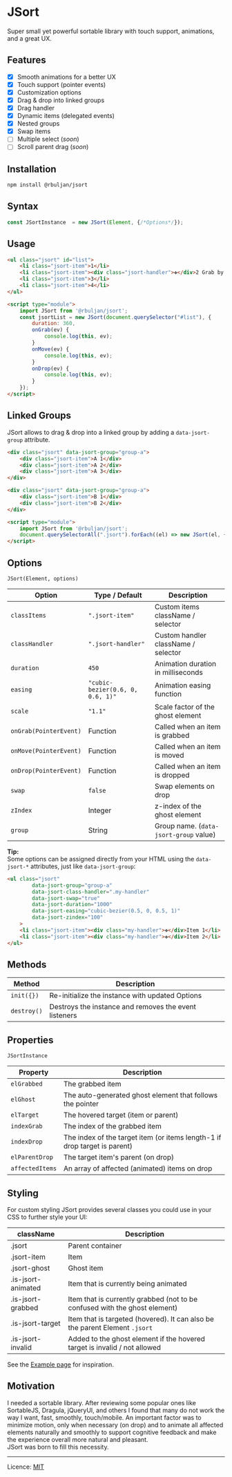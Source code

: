 # JSort

Super small yet powerful sortable library with touch support, animations, and a great UX.

## Features

- [x] Smooth animations for a better UX
- [x] Touch support (pointer events)
- [x] Customization options
- [x] Drag &amp; drop into linked groups
- [x] Drag handler
- [x] Dynamic items (delegated events)
- [x] Nested groups
- [x] Swap items
- [ ] Multiple select (*soon*)
- [ ] Scroll parent drag (*soon*)

## Installation

```bash
npm install @rbuljan/jsort
```

## Syntax

```js
const JSortInstance  = new JSort(Element, {/*Options*/});
```

## Usage

```html
<ul class="jsort" id="list">
    <li class="jsort-item">1</li>
    <li class="jsort-item"><div class="jsort-handler">✥</div>2 Grab by the handler</li>
    <li class="jsort-item">3</li>
    <li class="jsort-item">4</li>
</ul>

<script type="module">
    import JSort from '@rbuljan/jsort';
    const jsortList = new JSort(document.querySelector("#list"), {
        duration: 360,
        onGrab(ev) {
            console.log(this, ev);
        }
        onMove(ev) {
            console.log(this, ev);
        }
        onDrop(ev) {
            console.log(this, ev);
        }
    });
</script>
```

## Linked Groups

JSort allows to drag &amp; drop into a linked group by adding a `data-jsort-group` attribute.

```html
<div class="jsort" data-jsort-group="group-a">
    <div class="jsort-item">A 1</div>
    <div class="jsort-item">A 2</div>
    <div class="jsort-item">A 3</div>
</div>

<div class="jsort" data-jsort-group="group-a">
    <div class="jsort-item">B 1</div>
    <div class="jsort-item">B 2</div>
</div>

<script type="module">
    import JSort from '@rbuljan/jsort';
    document.querySelectorAll(".jsort").forEach((el) => new JSort(el, {/*Options*/}));
</script>
```

## Options

`JSort(Element, options)`

| Option                 | Type / Default                   | Description                            |
| ---------------------- | -------------------------------- | -------------------------------------- |
| `classItems`           | `".jsort-item"`                  | Custom items className / selector      |
| `classHandler`         | `".jsort-handler"`               | Custom handler className / selector    |
| `duration`             | `450`                            | Animation duration in milliseconds     |
| `easing`               | `"cubic-bezier(0.6, 0, 0.6, 1)"` | Animation easing function              |
| `scale`                | `"1.1"`                          | Scale factor of the ghost element      |
| `onGrab(PointerEvent)` | Function                         | Called when an item is grabbed         |
| `onMove(PointerEvent)` | Function                         | Called when an item is moved           |
| `onDrop(PointerEvent)` | Function                         | Called when an item is dropped         |
| `swap`                 | `false`                          | Swap elements on drop                  |
| `zIndex`               | Integer                          | z-index  of the ghost element          |
| `group`                | String                           | Group name. (`data-jsort-group` value) |

**Tip:**  
Some options can be assigned directly from your HTML using the `data-jsort-*` attributes, just like `data-jsort-group`:

```html
<ul class="jsort"
        data-jsort-group="group-a"
        data-jsort-class-handler=".my-handler"
        data-jsort-swap="true"
        data-jsort-duration="1000"
        data-jsort-easing="cubic-bezier(0.5, 0, 0.5, 1)"
        data-jsort-zindex="100"
    >
    <li class="jsort-item"><div class="my-handler">✥</div>Item 1</li>
    <li class="jsort-item"><div class="my-handler">✥</div>Item 2</li>
</ul>
```

## Methods

| Method      | Description                                           |
| ----------- | ----------------------------------------------------- |
| `init({})`  | Re-initialize the instance with updated Options       |
| `destroy()` | Destroys the instance and removes the event listeners |

## Properties

`JSortInstance`

| Property        | Description                                                               |
| --------------- | ------------------------------------------------------------------------- |
| `elGrabbed`     | The grabbed item                                                          |
| `elGhost`       | The auto-generated ghost element that follows the pointer                 |
| `elTarget`      | The hovered target (item or parent)                                       |
| `indexGrab`     | The index of the grabbed item                                             |
| `indexDrop`     | The index of the target item (or items length-1 if drop target is parent) |
| `elParentDrop`  | The target item's parent (on drop)                                        |
| `affectedItems` | An array of affected (animated) items on drop                             |

## Styling

For custom styling JSort provides several classes you could use in your CSS to further style your UI:

| className          | Description                                                                 |
| ------------------ | --------------------------------------------------------------------------- |
| .jsort             | Parent container                                                            |
| .jsort-item        | Item                                                                        |
| .jsort-ghost       | Ghost item                                                                  |
| .is-jsort-animated | Item that is currently being animated                                       |
| .is-jsort-grabbed  | Item that is currently grabbed (not to be confused with the ghost element)  |
| .is-jsort-target   | Item that is targeted (hovered). It can also be the parent Element `.jsort` |
| .is-jsort-invalid  | Added to the ghost element if the hovered target is invalid / not allowed   |

See the [Example page](index.html) for inspiration.

## Motivation

I needed a sortable library. After reviewing some popular ones like SortableJS, Dragula, jQueryUI, and others I found that many do not work the way I want, fast, smoothly, touch/mobile. An important factor was to minimize motion, only when necessary (on drop) and to animate all affected elements naturally and smoothly to support cognitive feedback and make the experience overall more natural and pleasant.  
JSort was born to fill this necessity.

___

Licence: [MIT](https://github.com/rokobuljan/jsort)